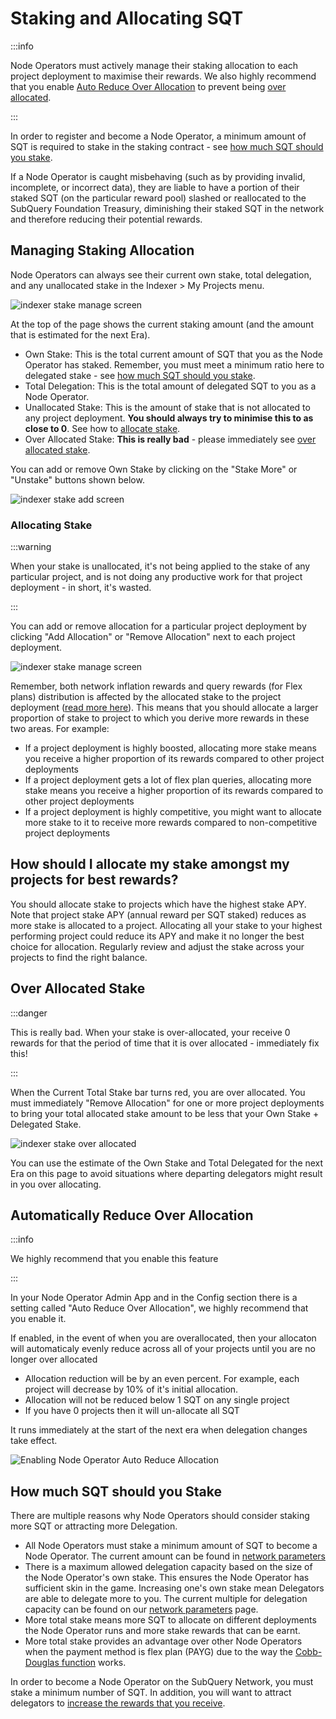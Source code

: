 # Staking and Allocating SQT

:::info 

Node Operators must actively manage their staking allocation to each project deployment to maximise their rewards. We also highly recommend that you enable [Auto Reduce Over Allocation](#automatically-reduce-over-allocation) to prevent being [over allocated](#over-allocated-stake).

:::

In order to register and become a Node Operator, a minimum amount of SQT is required to stake in the staking contract - see [how much SQT should you stake](#how-much-sqt-should-you-stake).

If a Node Operator is caught misbehaving (such as by providing invalid, incomplete, or incorrect data), they are liable to have a portion of their staked SQT (on the particular reward pool) slashed or reallocated to the SubQuery Foundation Treasury, diminishing their staked SQT in the network and therefore reducing their potential rewards.

## Managing Staking Allocation

Node Operators can always see their current own stake, total delegation, and any unallocated stake in the Indexer > My Projects menu.

![indexer stake manage screen](/assets/img/network/indexer_stake_manage.png)

At the top of the page shows the current staking amount (and the amount that is estimated for the next Era).

- Own Stake: This is the total current amount of SQT that you as the Node Operator has staked. Remember, you must meet a minimum ratio here to delegated stake - see [how much SQT should you stake](#how-much-sqt-should-you-stake).
- Total Delegation: This is the total amount of delegated SQT to you as a Node Operator.
- Unallocated Stake: This is the amount of stake that is not allocated to any project deployment. **You should always try to minimise this to as close to 0**. See how to [allocate stake](#allocating-stake).
- Over Allocated Stake: **This is really bad** - please immediately see [over allocated stake](#over-allocated-stake).

You can add or remove Own Stake by clicking on the "Stake More" or "Unstake" buttons shown below.

![indexer stake add screen](/assets/img/network/indexer_stake_add.png)

### Allocating Stake

:::warning

When your stake is unallocated, it's not being applied to the stake of any particular project, and is not doing any productive work for that project deployment - in short, it's wasted.

:::

You can add or remove allocation for a particular project deployment by clicking "Add Allocation" or "Remove Allocation" next to each project deployment.

![indexer stake manage screen](/assets/img/network/indexer_stake_manage_add.png)

Remember, both network inflation rewards and query rewards (for Flex plans) distribution is affected by the allocated stake to the project deployment ([read more here](./rewards.md#how-are-node-operators-rewarded)). This means that you should allocate a larger proportion of stake to project to which you derive more rewards in these two areas. For example:

- If a project deployment is highly boosted, allocating more stake means you receive a higher proportion of its rewards compared to other project deployments
- If a project deployment gets a lot of flex plan queries, allocating more stake means you receive a higher proportion of its rewards compared to other project deployments
- If a project deployment is highly competitive, you might want to allocate more stake to it to receive more rewards compared to non-competitive project deployments

## How should I allocate my stake amongst my projects for best rewards?

You should allocate stake to projects which have the highest stake APY. Note that project stake APY (annual reward per SQT staked) reduces as more stake is allocated to a project. Allocating all your stake to your highest performing project could reduce its APY and make it no longer the best choice for allocation. Regularly review and adjust the stake across your projects to find the right balance.

## Over Allocated Stake

:::danger

This is really bad. When your stake is over-allocated, your receive 0 rewards for that the period of time that it is over allocated - immediately fix this!

:::

When the Current Total Stake bar turns red, you are over allocated. You must immediately "Remove Allocation" for one or more project deployments to bring your total allocated stake amount to be less that your Own Stake + Delegated Stake.

![indexer stake over allocated](/assets/img/network/indexer_stake_manage_over_allocated.png)

You can use the estimate of the Own Stake and Total Delegated for the next Era on this page to avoid situations where departing delegators might result in you over allocating.

## Automatically Reduce Over Allocation

:::info 

We highly recommend that you enable this feature

:::

In your Node Operator Admin App and in the Config section there is a setting called "Auto Reduce Over Allocation", we highly recommend that you enable it.

If enabled, in the event of when you are overallocated, then your allocaton will automaticaly evenly reduce across all of your projects until you are no longer over allocated
- Allocation reduction will be by an even percent. For example, each project will decrease by 10% of it's initial allocation.
- Allocation will not be reduced below 1 SQT on any single project
- If you have 0 projects then it will un-allocate all SQT

It runs immediately at the start of the next era when delegation changes take effect.

![Enabling Node Operator Auto Reduce Allocation](/assets/img/network/indexer_auto_allocation.png)

## How much SQT should you Stake

There are multiple reasons why Node Operators should consider staking more SQT or attracting more Delegation.

- All Node Operators must stake a minimum amount of SQT to become a Node Operator. The current amount can be found in [network parameters](../parameters.md)
- There is a maximum allowed delegation capacity based on the size of the Node Operator's own stake. This ensures the Node Operator has sufficient skin in the game. Increasing one's own stake mean Delegators are able to delegate more to you. The current multiple for delegation capacity can be found on our [network parameters](../parameters.md) page.
- More total stake means more SQT to allocate on different deployments the Node Operator runs and more stake rewards that can be earnt.
- More total stake provides an advantage over other Node Operators when the payment method is flex plan (PAYG) due to the way the [Cobb-Douglas function](../introduction/reward-distribution.md#cobb-douglas-production-function) works.

In order to become a Node Operator on the SubQuery Network, you must stake a minimum number of SQT. In addition, you will want to attract delegators to [increase the rewards that you receive](./rewards.md).
